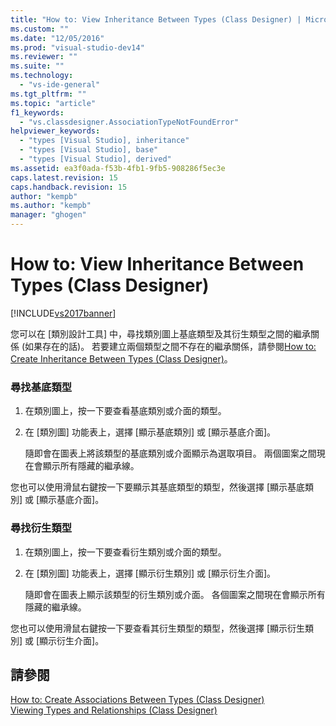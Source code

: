```yaml
---
title: "How to: View Inheritance Between Types (Class Designer) | Microsoft Docs"
ms.custom: ""
ms.date: "12/05/2016"
ms.prod: "visual-studio-dev14"
ms.reviewer: ""
ms.suite: ""
ms.technology: 
  - "vs-ide-general"
ms.tgt_pltfrm: ""
ms.topic: "article"
f1_keywords: 
  - "vs.classdesigner.AssociationTypeNotFoundError"
helpviewer_keywords: 
  - "types [Visual Studio], inheritance"
  - "types [Visual Studio], base"
  - "types [Visual Studio], derived"
ms.assetid: ea3f0ada-f53b-4fb1-9fb5-908286f5ec3e
caps.latest.revision: 15
caps.handback.revision: 15
author: "kempb"
ms.author: "kempb"
manager: "ghogen"
---
```

# How to: View Inheritance Between Types (Class Designer)
[!INCLUDE[vs2017banner](../code-quality/includes/vs2017banner.md)]

您可以在 \[類別設計工具\] 中，尋找類別圖上基底類型及其衍生類型之間的繼承關係 \(如果存在的話\)。  若要建立兩個類型之間不存在的繼承關係，請參閱[How to: Create Inheritance Between Types \(Class Designer\)](../ide/how-to-create-inheritance-between-types-class-designer.md)。  
  
### 尋找基底類型  
  
1.  在類別圖上，按一下要查看基底類別或介面的類型。  
  
2.  在 \[類別圖\] 功能表上，選擇 \[顯示基底類別\] 或 \[顯示基底介面\]。  
  
     隨即會在圖表上將該類型的基底類別或介面顯示為選取項目。  兩個圖案之間現在會顯示所有隱藏的繼承線。  
  
 您也可以使用滑鼠右鍵按一下要顯示其基底類型的類型，然後選擇 \[顯示基底類別\] 或 \[顯示基底介面\]。  
  
### 尋找衍生類型  
  
1.  在類別圖上，按一下要查看衍生類別或介面的類型。  
  
2.  在 \[類別圖\] 功能表上，選擇 \[顯示衍生類別\] 或 \[顯示衍生介面\]。  
  
     隨即會在圖表上顯示該類型的衍生類別或介面。  各個圖案之間現在會顯示所有隱藏的繼承線。  
  
 您也可以使用滑鼠右鍵按一下要查看其衍生類型的類型，然後選擇 \[顯示衍生類別\] 或 \[顯示衍生介面\]。  
  
## 請參閱  
 [How to: Create Associations Between Types \(Class Designer\)](../ide/how-to-create-associations-between-types-class-designer.md)   
 [Viewing Types and Relationships \(Class Designer\)](../ide/viewing-types-and-relationships-class-designer.md)